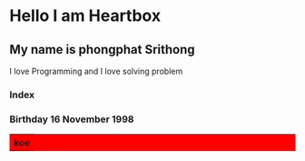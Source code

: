 # Hello I am Heartbox
## My name is phongphat Srithong

I love Programming and I love solving problem
### Index
### Birthday  16 November 1998


<table style="background-color:red">
    <tr>
        <th>koe</th>
    </tr>
</table>
